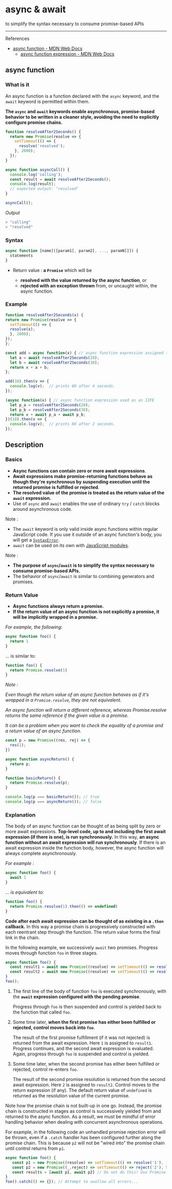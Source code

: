 # async & await

to simplify the syntax necessary to consume promise-based APIs

---

References

- [async function - MDN Web Docs](https://developer.mozilla.org/en-US/docs/Web/JavaScript/Reference/Statements/async_function)
    - [async function expression - MDN Web Docs](https://developer.mozilla.org/en-US/docs/Web/JavaScript/Reference/Operators/async_function)

## async function

### What is it

An async function is a function declared with the `async` keyword, and the `await` keyword is permitted within them.

**The `async` and `await` keywords enable asynchronous, promise-based behavior to be written in a cleaner style, avoiding the need to explicitly configure promise chains.**

```js
function resolveAfter2Seconds() {
  return new Promise(resolve => {
    setTimeout(() => {
      resolve('resolved');
    }, 2000);
  });
}

async function asyncCall() {
  console.log('calling');
  const result = await resolveAfter2Seconds();
  console.log(result);
  // expected output: "resolved"
}

asyncCall();
```

_Output_

```bash
> "calling"
> "resolved"
```

### Syntax

```js
async function [name]([param1[, param2[, ..., paramN]]]) {
  statements
}
```

-   Return value : **a `Promise`** which will be

    - **resolved with the value returned by the async function**, or
    - **rejected with an exception thrown** from, or uncaught within, the async function.

### Example

```js
function resolveAfter2Seconds(x) {
return new Promise(resolve => {
  setTimeout(() => {
  resolve(x);
  }, 2000);
});
};

const add = async function(x) { // async function expression assigned to a variable
  let a = await resolveAfter2Seconds(20);
  let b = await resolveAfter2Seconds(30);
  return x + a + b;
};

add(10).then(v => {
  console.log(v);  // prints 60 after 4 seconds.
});

(async function(x) { // async function expression used as an IIFE
  let p_a = resolveAfter2Seconds(20);
  let p_b = resolveAfter2Seconds(30);
  return x + await p_a + await p_b;
})(10).then(v => {
  console.log(v);  // prints 60 after 2 seconds.
});
```

## Description

### Basics

- **Async functions can contain zero or more await expressions**.
- **Await expressions make promise-returning functions behave as though they're synchronous by suspending execution until the returned promise is fulfilled or rejected**.
- **The resolved value of the promise is treated as the return value of the `await` expression.**
- Use of `async` and `await` enables the use of ordinary `try` / `catch` blocks around asynchronous code.

Note :

-   The `await` keyword is only valid inside async functions within regular JavaScript code.
    If you use it outside of an async function's body, you will get a [`SyntaxError`](https://developer.mozilla.org/en-US/docs/Web/JavaScript/Reference/Global_Objects/SyntaxError).
-   `await` can be used on its own with [JavaScript modules](https://developer.mozilla.org/en-US/docs/Web/JavaScript/Guide/Modules).

Note :

- **The purpose of `async`/`await` is to simplify the syntax necessary to consume promise-based APIs.**
- The behavior of `async`/`await` is similar to combining generators and promises.

### Return Value

- **Async functions always return a promise.**
- **If the return value of an async function is not explicitly a promise, it will be implicitly wrapped in a promise.**

_For example, the following:_

```js
async function foo() {
  return 1
}
```

… is similar to:

```js
function foo() {
  return Promise.resolve(1)
}
```

_Note :_

_Even though the return value of an async function behaves as if it's wrapped in a `Promise.resolve`, they are not equivalent._

_An async function will return a different reference, whereas Promise.resolve returns the same reference if the given value is a promise._

_It can be a problem when you want to check the equality of a promise and a return value of an async function._

```js
const p = new Promise((res, rej) => {
  res(1);
})

async function asyncReturn() {
  return p;
}

function basicReturn() {
  return Promise.resolve(p);
}

console.log(p === basicReturn()); // true
console.log(p === asyncReturn()); // false
```

### Explanation

The body of an async function can be thought of as being split by zero or more await expressions.
**Top-level code, up to<!-- 直到 --> and including the first await expression (if there is one), is run synchronously.**
In this way, **an async function without an await expression will run synchronously**.
If there is an await expression inside the function body, however, the async function will always complete asynchronously.

<!-- icehe : 这段在明白之前, 不太好理解… 2021/11/17  -->

_For example :_

```js
async function foo() {
  await 1
}
```

_… is equivalent to:_

```js
function foo() {
  return Promise.resolve(1).then(() => undefined)
}
```

**Code after each await expression can be thought of as existing in a `.then` callback.**
In this way a promise chain is progressively constructed with each reentrant step through the function.
The return value forms the final link in the chain.

In the following example, we successively `await` two promises.
Progress moves through function `foo` in three stages.

```js
async function foo() {
  const result1 = await new Promise((resolve) => setTimeout(() => resolve('1')))
  const result2 = await new Promise((resolve) => setTimeout(() => resolve('2')))
}
foo();
```

1.  The first line of the body of function `foo` is executed synchronously, with the **`await` expression configured with the pending promise**.

    Progress through `foo` is then suspended and control is yielded back to the function that called `foo`.

2.  Some time later, **when the first promise has either been fulfilled or rejected, control moves back into `foo`**.

    The result of the first promise fulfillment (if it was not rejected) is returned from the await expression.
    Here `1` is assigned to `result1`.
    Progress continues, and the second await expression is evaluated.
    Again, progress through `foo` is suspended and control is yielded.

3.  Some time later, when the second promise has either been fulfilled or rejected, control re-enters `foo`.

    The result of the second promise resolution is returned from the second await expression.
    Here `2` is assigned to `result2`.
    Control moves to the return expression (if any).
    The default return value of `undefined` is returned as the resolution value of the current promise.

Note how the promise chain is not built-up in one go.
Instead, the promise chain is constructed in stages as control is successively yielded from and returned to the async function.
As a result, we must be mindful of error handling behavior when dealing with concurrent asynchronous operations.

For example, in the following code an unhandled promise rejection error will be thrown, even if a `.catch` handler has been configured further along the promise chain.
This is because `p2` will not be "wired into" the promise chain until control returns from `p1`.

```js
async function foo() {
   const p1 = new Promise((resolve) => setTimeout(() => resolve('1'), 1000))
   const p2 = new Promise((_,reject) => setTimeout(() => reject('2'), 500))
   const results = [await p1, await p2] // Do not do this! Use Promise.all or Promise.allSettled instead.
}
foo().catch(() => {}); // Attempt to swallow all errors...
```

<!-- icehe : 最后这个例子看懵了, 自己似懂非懂, 有了实践经验之后再回顾一下 2021/11/17 -->
